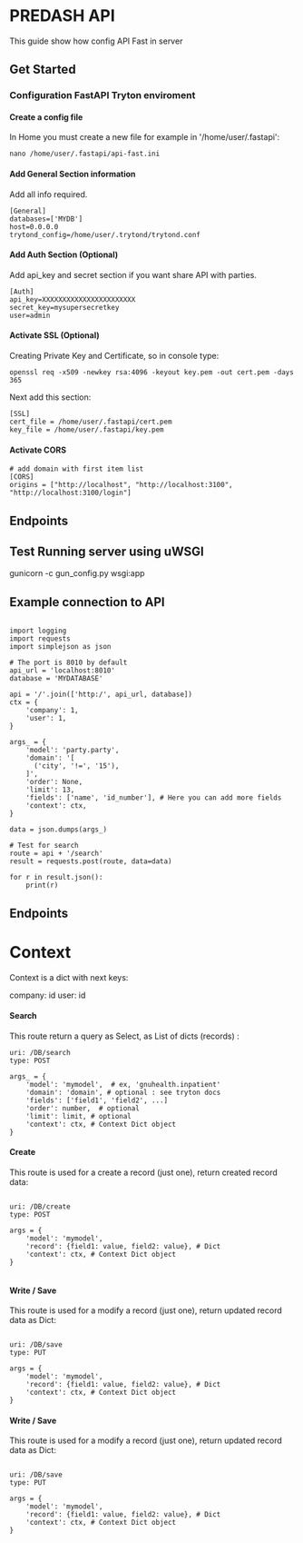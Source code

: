 # PREDASH API

This guide show how config API Fast in server

## Get Started

### Configuration FastAPI Tryton enviroment

#### Create a config file

In Home you must create a new file for example in '/home/user/.fastapi':

```
nano /home/user/.fastapi/api-fast.ini

```

#### Add General Section information

Add all info required.

```
[General]
databases=['MYDB']
host=0.0.0.0
trytond_config=/home/user/.trytond/trytond.conf
```

#### Add Auth Section (Optional)

Add api_key and secret section if you want share API with parties.

```
[Auth]
api_key=XXXXXXXXXXXXXXXXXXXXXXX
secret_key=mysupersecretkey
user=admin
```

#### Activate SSL (Optional)

Creating Private Key and Certificate, so in console type:

```
openssl req -x509 -newkey rsa:4096 -keyout key.pem -out cert.pem -days 365

```

Next add this section:

```
[SSL]
cert_file = /home/user/.fastapi/cert.pem
key_file = /home/user/.fastapi/key.pem
```

#### Activate CORS

```
# add domain with first item list
[CORS]
origins = ["http://localhost", "http://localhost:3100", "http://localhost:3100/login"] 
```

## Endpoints

## Test Running server using uWSGI

gunicorn -c gun_config.py wsgi:app

## Example connection to API

```

import logging
import requests
import simplejson as json

# The port is 8010 by default
api_url = 'localhost:8010'
database = 'MYDATABASE'

api = '/'.join(['http:/', api_url, database])
ctx = {
    'company': 1,
    'user': 1,
}

args_ = {
    'model': 'party.party',
    'domain': '[
      ('city', '!=', '15'),
    ]',
    'order': None,
    'limit': 13,
    'fields': ['name', 'id_number'], # Here you can add more fields
    'context': ctx,
}

data = json.dumps(args_)

# Test for search
route = api + '/search'
result = requests.post(route, data=data)

for r in result.json():
    print(r)

```

## Endpoints

# Context

Context is a dict with next keys:

company: id
user: id

#### Search

This route return a query as Select, as List of dicts (records) :

```
uri: /DB/search
type: POST

args_ = {
    'model': 'mymodel',  # ex, 'gnuhealth.inpatient'
    'domain': 'domain', # optional : see tryton docs
    'fields': ['field1', 'field2', ...]
    'order': number,  # optional
    'limit': limit, # optional
    'context': ctx, # Context Dict object
}

```

#### Create

This route is used for a create a record (just one), return created record data:

```

uri: /DB/create
type: POST

args = {
    'model': 'mymodel',
    'record': {field1: value, field2: value}, # Dict
    'context': ctx, # Context Dict object
}


```

#### Write / Save

This route is used for a modify a record (just one), return updated record data as Dict:

```

uri: /DB/save
type: PUT

args = {
    'model': 'mymodel',
    'record': {field1: value, field2: value}, # Dict
    'context': ctx, # Context Dict object
}

```

#### Write / Save

This route is used for a modify a record (just one), return updated record data as Dict:

```

uri: /DB/save
type: PUT

args = {
    'model': 'mymodel',
    'record': {field1: value, field2: value}, # Dict
    'context': ctx, # Context Dict object
}

```
